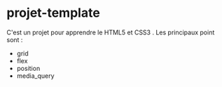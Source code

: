 # projet-template
C'est un projet pour apprendre le HTML5 et CSS3 .
Les principaux point sont :
- grid
- flex
- position
- media_query
